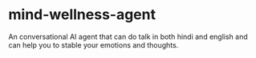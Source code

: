 # mind-wellness-agent
An conversational AI agent that can do talk in both hindi and english and can help you to stable your emotions and thoughts.
